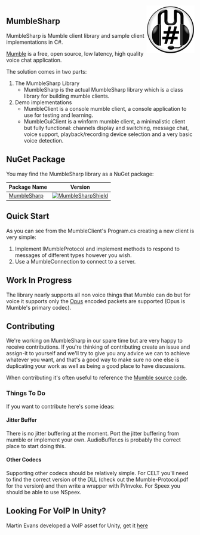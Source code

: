<img alt="MumbleSharp Logo" align="right" src="mumblesharp.png" width="128" height="128">

## MumbleSharp

MumbleSharp is Mumble client library and sample client implementations in C#.

[Mumble](https://www.mumble.info/) is a free, open source, low latency, high quality voice chat application.

The solution comes in two parts:

 1. The MumbleSharp Library
    - MumbleSharp is the actual MumbleSharp library which is a class library for building mumble clients.
 2. Demo implementations
    - MumbleClient is a console mumble client, a console application to use for testing and learning.
    - MumbleGuiClient is a winform mumble client, a minimalistic client but fully functional: channels display and switching, message chat, voice support, playback/recording device selection and a very basic voice detection.

## NuGet Package

You may find the MumbleSharp library as a NuGet package:

| Package Name | Version |
|--------------|---------|
| [MumbleSharp][MumbleSharpNuget] | [![MumbleSharpShield]][MumbleSharpNuget] |

[MumbleSharpNuget]: https://www.nuget.org/packages/MumbleSharp/
[MumbleSharpShield]: https://img.shields.io/nuget/vpre/MumbleSharp.svg

## Quick Start

As you can see from the MumbleClient's Program.cs creating a new client is very simple:

 1. Implement IMumbleProtocol and implement methods to respond to messages of different types however you wish.
 2. Use a MumbleConnection to connect to a server.

## Work In Progress
 
The library nearly supports all non voice things that Mumble can do but for voice it supports only the [Opus](http://www.opus-codec.org/) encoded packets are supported (Opus is Mumble's primary codec).

## Contributing

We're working on MumbleSharp in our spare time but are very happy to receive contributions. If you're thinking of contributing create an issue and assign-it to yourself and we'll try to give you any advice we can to achieve whatever you want, and that's a good way to make sure no one else is duplicating your work as well as being a good place to have discussions.

When contributing it's often useful to reference the [Mumble source code](https://github.com/mumble-voip/mumble).

### Things To Do

If you want to contribute here's some ideas:
 
#### Jitter Buffer
There is no jitter buffering at the moment. Port the jitter buffering from mumble or implement your own. AudioBuffer.cs is probably the correct place to start doing this.

#### Other Codecs
Supporting other codecs should be relatively simple. For CELT you'll need to find the correct version of the DLL (check out the Mumble-Protocol.pdf for the version) and then write a wrapper with P/Invoke. For Speex you should be able to use NSpeex.

## Looking For VoIP In Unity?

Martin Evans developed a VoIP asset for Unity, get it [here](https://www.assetstore.unity3d.com/#!/content/70078?aid=1100lJ2J)
